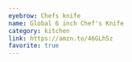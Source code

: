 ```yaml
---
eyebrow: Chefs knife
name: Global 6 inch Chef's Knife
category: kitchen
link: https://amzn.to/46GLh5z
favorite: true
---
```

